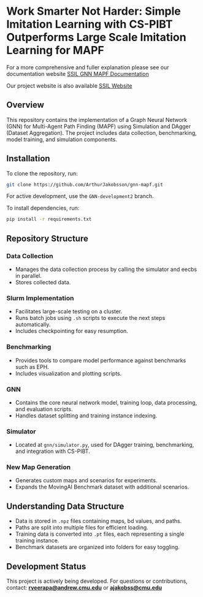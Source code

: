 # Work Smarter Not Harder: Simple Imitation Learning with CS-PIBT Outperforms Large Scale Imitation Learning for MAPF

For a more comprehensive and fuller explanation please see our documentation website [SSIL GNN MAPF Documentation](https://arthurjakobsson.github.io/ssil_documentation)

Our project website is also available [SSIL Website](https://arthurjakobsson.github.io/ssil_mapf)

## Overview
This repository contains the implementation of a Graph Neural Network (GNN) for Multi-Agent Path Finding (MAPF) using Simulation and DAgger (Dataset Aggregation). The project includes data collection, benchmarking, model training, and simulation components.

## Installation
To clone the repository, run:
```sh
git clone https://github.com/ArthurJakobsson/gnn-mapf.git
```

For active development, use the `GNN-development2` branch.

To install dependencies, run:
```sh
pip install -r requirements.txt
```

## Repository Structure
### Data Collection
- Manages the data collection process by calling the simulator and eecbs in parallel.
- Stores collected data.

### Slurm Implementation
- Facilitates large-scale testing on a cluster.
- Runs batch jobs using `.sh` scripts to execute the next steps automatically.
- Includes checkpointing for easy resumption.

### Benchmarking
- Provides tools to compare model performance against benchmarks such as EPH.
- Includes visualization and plotting scripts.

### GNN
- Contains the core neural network model, training loop, data processing, and evaluation scripts.
- Handles dataset splitting and training instance indexing.

### Simulator
- Located at `gnn/simulator.py`, used for DAgger training, benchmarking, and integration with CS-PIBT.

### New Map Generation
- Generates custom maps and scenarios for experiments.
- Expands the MovingAI Benchmark dataset with additional scenarios.

## Understanding Data Structure
- Data is stored in `.npz` files containing maps, bd values, and paths.
- Paths are split into multiple files for efficient loading.
- Training data is converted into `.pt` files, each representing a single training instance.
- Benchmark datasets are organized into folders for easy toggling.

## Development Status
This project is actively being developed. For questions or contributions, contact: **rveerapa@andrew.cmu.edu** or **ajakobss@cmu.edu** 


